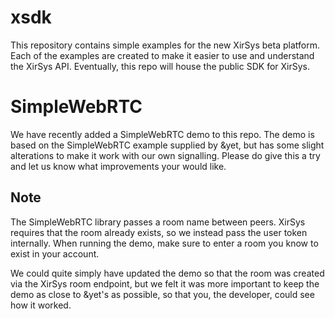 xsdk
====

This repository contains simple examples for the new XirSys beta platform.  Each of the examples are created to make it easier to use and understand the XirSys API. Eventually, this repo will house the public SDK for XirSys.

SimpleWebRTC
====

We have recently added a SimpleWebRTC demo to this repo.  The demo is based on the SimpleWebRTC example supplied by &yet, but has some slight alterations to make it work with our own signalling.  Please do give this a try and let us know what improvements your would like.

Note
----

The SimpleWebRTC library passes a room name between peers.  XirSys requires that the room already exists, so we instead pass the user token internally.  When running the demo, make sure to enter a room you know to exist in your account.

We could quite simply have updated the demo so that the room was created via the XirSys room endpoint, but we felt it was more important to keep the demo as close to &yet's as possible, so that you, the developer, could see how it worked.